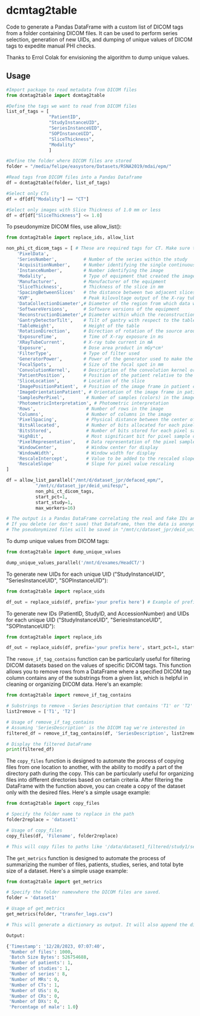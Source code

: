 # dcmtag2table
Code to generate a Pandas DataFrame with a custom list of DICOM tags from a folder containing DICOM files.
It can be used to perform series selection, generation of new UIDs, and dumping of unique values of DICOM tags to expedite manual PHI checks.

Thanks to Errol Colak for envisioning the algorithm to dump unique values. 

## Usage

```python
#Import package to read metadata from DICOM files
from dcmtag2table import dcmtag2table

#Define the tags we want to read from DICOM files
list_of_tags = [
                "PatientID",
                "StudyInstanceUID",
                "SeriesInstanceUID",
                "SOPInstanceUID",
                "SliceThickness",
                "Modality"
                ]

#Define the folder where DICOM files are stored
folder = "/media/felipe/easystore/Datasets/RSNA2019/mdai/epm/"

#Read tags from DICOM files into a Pandas Dataframe
df = dcmtag2table(folder, list_of_tags)

#Select only CTs
df = df[df["Modality"] == "CT"]

#Select only images with Slice Thickness of 1.0 mm or less
df = df[df["SliceThickness"] <= 1.0]

```

To pseudonymize DICOM files, use allow_list():

```python
from dcmtag2table import replace_ids, allow_list

non_phi_ct_dicom_tags = [ # These are required tags for CT. Make sure to change this when working with other modalities (MR, CR, US)
    'PixelData',
    'SeriesNumber',          # Number of the series within the study
    'AcquisitionNumber',     # Number identifying the single continuous gathering of data
    'InstanceNumber',        # Number identifying the image
    'Modality',              # Type of equipment that created the image (CT for computed tomography)
    'Manufacturer',          # Manufacturer of the equipment
    'SliceThickness',        # Thickness of the slice in mm
    'SpacingBetweenSlices'   # the distance between two adjacent slices in millimeters, measured from the center of each slice to the center of the other slice
    'KVP',                   # Peak kilovoltage output of the X-ray tube used
    'DataCollectionDiameter',# Diameter of the region from which data were collected
    'SoftwareVersions',      # Software versions of the equipment
    'ReconstructionDiameter',# Diameter within which the reconstruction is performed
    'GantryDetectorTilt',    # Tilt of gantry with respect to the table
    'TableHeight',           # Height of the table
    'RotationDirection',     # Direction of rotation of the source around the patient (CW or CCW)
    'ExposureTime',          # Time of X-ray exposure in ms
    'XRayTubeCurrent',       # X-ray tube current in mA
    'Exposure',              # Dose area product in mGy*cm²
    'FilterType',            # Type of filter used
    'GeneratorPower',        # Power of the generator used to make the exposure in kW
    'FocalSpots',            # Size of the focal spot in mm
    'ConvolutionKernel',     # Description of the convolution kernel or kernels used for the reconstruction
    'PatientPosition',       # Position of the patient relative to the imaging equipment space
    'SliceLocation',         # Location of the slice
    'ImagePositionPatient',  # Position of the image frame in patient coordinates
    'ImageOrientationPatient', # Orientation of the image frame in patient coordinates
    'SamplesPerPixel',        # Number of samples (colors) in the image
    'PhotometricInterpretation', # Photometric interpretation
    'Rows',                   # Number of rows in the image
    'Columns',                # Number of columns in the image
    'PixelSpacing',           # Physical distance between the center of each pixel
    'BitsAllocated',          # Number of bits allocated for each pixel sample
    'BitsStored',             # Number of bits stored for each pixel sample
    'HighBit',                # Most significant bit for pixel sample data
    'PixelRepresentation',    # Data representation of the pixel samples
    'WindowCenter',           # Window center for display
    'WindowWidth',            # Window width for display
    'RescaleIntercept',       # Value to be added to the rescaled slope intercept
    'RescaleSlope'            # Slope for pixel value rescaling
]

df = allow_list_parallel("/mnt/d/dataset_jpr/defaced_epm/", 
           "/mnt/c/dataset_jpr/deid_unifesp/",
           non_phi_ct_dicom_tags,
           start_pct=1,
           start_study=1,
           max_workers=16)

# The output is a Pandas DataFrame correlating the real and fake IDs and UIDs.
# If you delete (or don't save) that DataFrame, then the data is anonymized, since the is no way to reidentify the studies.
# The pseudonymized files will be saved in "/mnt/c/dataset_jpr/deid_unifesp/".

```

To dump unique values from DICOM tags:

```python
from dcmtag2table import dump_unique_values

dump_unique_values_parallel('/mnt/d/exames/HeadCT/')

```

To generate new UIDs for each unique UID ("StudyInstanceUID", "SeriesInstanceUID", "SOPInstanceUID"):

```python
from dcmtag2table import replace_uids

df_out = replace_uids(df, prefix='your prefix here') # Example of prefix: "1.2.840.12345."
```

To generate new IDs (PatientID, StudyID, and AccessionNumber) and UIDs for each unique UID ("StudyInstanceUID", "SeriesInstanceUID", "SOPInstanceUID"):

```python
from dcmtag2table import replace_ids

df_out = replace_uids(df, prefix='your prefix here', start_pct=1, start_study=1) # Example of prefix: "1.2.840.12345."
```

The `remove_if_tag_contains` function can be particularly useful for filtering DICOM datasets based on the values of specific DICOM tags. This function allows you to remove rows from a DataFrame where a specified DICOM tag column contains any of the substrings from a given list, which is helpful in cleaning or organizing DICOM data. Here's an example:

```python
from dcmtag2table import remove_if_tag_contains

# Substrings to remove - Series Description that contains 'T1' or 'T2'
list2remove = ['T1', 'T2']

# Usage of remove_if_tag_contains
# Assuming 'SeriesDescription' is the DICOM tag we're interested in
filtered_df = remove_if_tag_contains(df, 'SeriesDescription', list2remove)

# Display the filtered DataFrame
print(filtered_df)
```


The `copy_files` function is designed to automate the process of copying files from one location to another, with the ability to modify a part of the directory path during the copy. This can be particularly useful for organizing files into different directories based on certain criteria. After filtering the DataFrame with the function above, you can create a copy of the dataset only with the desired files. Here's a simple usage example:

```python
from dcmtag2table import copy_files

# Specify the folder name to replace in the path
folder2replace = 'dataset1'

# Usage of copy_files
copy_files(df, 'Filename', folder2replace)

# This will copy files to paths like '/data/dataset1_filtered/study1/series1/image1.dcm', etc.
```

The `get_metrics` function is designed to automate the process of summarizing the number of files, patients, studies, series, and total byte size of a dataset. Here's a simple usage example:

```python
from dcmtag2table import get_metrics

# Specify the folder namevwhere the DICOM files are saved.
folder = 'dataset1'

# Usage of get_metrics
get_metrics(folder, "transfer_logs.csv")

# This will generate a dictionary as output. It will also append the dictionary to transfer_logs.csv.

Output:

{'Timestamp': '12/28/2023, 07:07:40',
 'Number of files': 1000,
 'Batch Size Bytes': 526754688,
 'Number of patients': 1,
 'Number of studies': 1,
 'Number of series': 8,
 'Number of MRs': 0,
 'Number of CTs': 1,
 'Number of USs': 0,
 'Number of CRs': 0,
 'Number of DXs': 0,
 'Percentage of male': 1.0}

```

